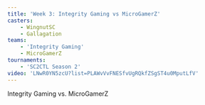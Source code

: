 ```yaml
---
title: 'Week 3: Integrity Gaming vs MicroGamerZ'
casters:
    - WingnutSC
    - Gallagation
teams:
    - 'Integrity Gaming'
    - MicroGamerZ
tournaments:
    - 'SC2CTL Season 2'
video: 'LNwR0YN5zcU?list=PLAWvVvFNESfvUgRQkfZSgST4u0MputLfV'
---
```

Integrity Gaming vs. MicroGamerZ